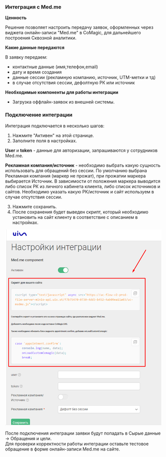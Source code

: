### Интеграция с Med.me

**Ценность**  

Решение позволяет настроить передачу заявок, оформленных через виджета онлайн-записи "Med.me" в CoMagic, для дальнейшего построения Сквозной аналитики.

 **Какие данные передаются**    
  
В заявку передаем:

- контактные данные (имя,телефон,email)
- дату и время создания
- данные сессии (рекламную компанию, источник, UTM-метки и тд)
- в случае отсутствия сессии, дефолтную РК или источник  

**Необходимые компоненты для работы интеграции**  
- Загрузка оффлайн-заявок из внешней системы.


### Подключение интеграции 

Интеграция подключается в несколько шагов:

1. Нажмите "Активен" на этой странице.
2. Заполните поля в настройках.  

**User** и **token** - данные для авторизации, запрашиваются у сотрудников Med.me.  

**Рекламная компания/источник** - необходимо выбрать какую сущность использовать для обращений без сессии.
По умолчанию выбрана Рекламная компания (маркер не прожат), при прожатии маркера выбирается Источник.
В зависимости от положения маркера выводится либо список РК из личного кабинета клиента, либо список источников и сайтов. Необходимо указать какую РК/источник и сайт используем в случае отсутствия сессии.


3. Нажмите сохранить.
4. После сохранения будет выведен скрипт, который необходимо установить на сайт клиенту в соответствие с описанием в настройках.

![image](medme.png)

После подключения интеграции заявки будут попадать в  Сырые данные -> Обращения и цели.  
Для проверки корректности работы интеграции оставьте тестовое обращение в форме онлайн-записи Med.me на сайте.



